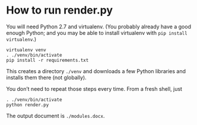# How to run render.py

You will need Python 2.7 and virtualenv. (You probably already have a
good enough Python; and you may be able to install virtualenv with `pip
install virtualenv`.)

    virtualenv venv
    . ./venv/bin/activate
    pip install -r requirements.txt

This creates a directory `./venv` and downloads a few Python libraries
and installs them there (not globally).

You don&rsquo;t need to repeat those steps every time. From a fresh
shell, just

    . ./venv/bin/activate
    python render.py

The output document is `./modules.docx`.
